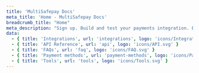```yaml
---
title: 'MultiSafepay Docs'
meta_title: 'Home - MultiSafepay Docs'
breadcrumb_title: "Home"
meta_description: "Sign up. Build and test your payments integration. Explore our products and services. Use our API reference, SDKs, and wrappers. Get support."
data:
  - { title: 'Integrations', url: 'integrations', logo: 'icons/Integrations.svg' }
  - { title: 'API Reference', url: 'api', logo: 'icons/API.svg' }
  - { title: 'FAQs', url: 'faq', logo: 'icons/FAQ.svg' }
  - { title: 'Payment methods', url: 'payment-methods', logo: 'icons/Payment_methods.svg' }
  - { title: 'Tools', url: 'tools', logo: 'icons/Tools.svg' }
---
```

